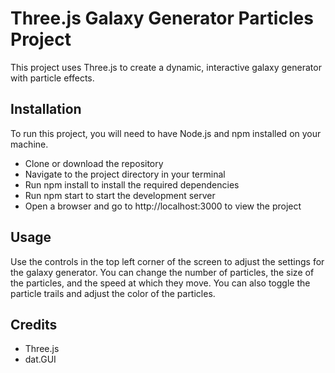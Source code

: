 # Three.js Galaxy Generator Particles Project
This project uses Three.js to create a dynamic, interactive galaxy generator with particle effects.

## Installation
To run this project, you will need to have Node.js and npm installed on your machine.

- Clone or download the repository
- Navigate to the project directory in your terminal
- Run npm install to install the required dependencies
- Run npm start to start the development server
- Open a browser and go to http://localhost:3000 to view the project

## Usage
Use the controls in the top left corner of the screen to adjust the settings for the galaxy generator. You can change the number of particles, the size of the particles, and the speed at which they move. You can also toggle the particle trails and adjust the color of the particles.

## Credits
- Three.js
- dat.GUI

